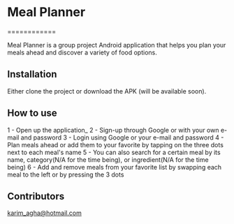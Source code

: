 # Meal Planner
============

Meal Planner is a group project Android application that helps you plan your meals ahead and discover a variety of food options.


## Installation

Either clone the project or download the APK (will be available soon).


## How to use

1 - Open up the application_
2 - Sign-up through Google or with your own e-mail and password
3 - Login using Google or your e-mail and password
4 - Plan meals ahead or add them to your favorite by tapping on the three dots next to each meal's name
5 - You can also search for a certain meal by its name, category(N/A for the time being), or ingredient(N/A for the time being)
6 - Add and remove meals from your favorite list by swapping each meal to the left or by pressing the 3 dots


## Contributors

karim_agha@hotmail.com
